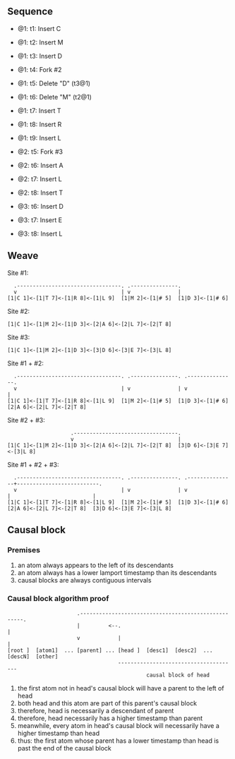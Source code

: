 
## Sequence

- @1: t1: Insert C
- @1: t2: Insert M
- @1: t3: Insert D
- @1: t4: Fork #2
- @1: t5: Delete "D" (t3@1)
- @1: t6: Delete "M" (t2@1)
- @1: t7: Insert T
- @1: t8: Insert R
- @1: t9: Insert L
 
- @2: t5: Fork #3
- @2: t6: Insert A
- @2: t7: Insert L
- @2: t8: Insert T
 
- @3: t6: Insert D
- @3: t7: Insert E
- @3: t8: Insert L

## Weave

Site #1:
     
      .---------------------------------. .---------------.
      v                                 | v               | 
    [1|C 1]<-[1|T 7]<-[1|R 8]<-[1|L 9]  [1|M 2]<-[1|# 5]  [1|D 3]<-[1|# 6]

Site #2:

    [1|C 1]<-[1|M 2]<-[1|D 3]<-[2|A 6]<-[2|L 7]<-[2|T 8]

Site #3:

    [1|C 1]<-[1|M 2]<-[1|D 3]<-[3|D 6]<-[3|E 7]<-[3|L 8]

Site #1 + #2:
      
      .---------------------------------. .---------------. .---------------.
      v                                 | v               | v               |
    [1|C 1]<-[1|T 7]<-[1|R 8]<-[1|L 9]  [1|M 2]<-[1|# 5]  [1|D 3]<-[1|# 6]  [2|A 6]<-[2|L 7]<-[2|T 8]


Site #2 + #3: 

                        .---------------------------------.
                        v                                 |
    [1|C 1]<-[1|M 2]<-[1|D 3]<-[2|A 6]<-[2|L 7]<-[2|T 8]  [3|D 6]<-[3|E 7]<-[3|L 8]

Site #1 + #2 + #3:
      
      .---------------------------------. .---------------. .---------------+--------------------------.
      v                                 | v               | v               |                          |
    [1|C 1]<-[1|T 7]<-[1|R 8]<-[1|L 9]  [1|M 2]<-[1|# 5]  [1|D 3]<-[1|# 6]  [2|A 6]<-[2|L 7]<-[2|T 8]  [3|D 6]<-[3|E 7]<-[3|L 8]


## Causal block

### Premises

1. an atom always appears to the left of its descendants
2. an atom always has a lower lamport timestamp than its descendants
3. causal blocks are always contiguous intervals

### Causal block algorithm proof

                          .----------------------------------------------------.
                          |         <--.                                       |
                          v            |                                       | 
    [root ]  [atom1]  ... [parent] ... [head ]  [desc1]  [desc2]  ... [descN]  [other]
                                       --------------------------------------
                                                causal block of head

1. the first atom not in head's causal block will have a parent to the left of head
2. both head and this atom are part of this parent's causal block
3. therefore, head is necessarily a descendant of parent
4. therefore, head necessarily has a higher timestamp than parent
5. meanwhile, every atom in head's causal block will necessarily have a higher timestamp than head
6. thus: the first atom whose parent has a lower timestamp than head is past the end of the causal block

